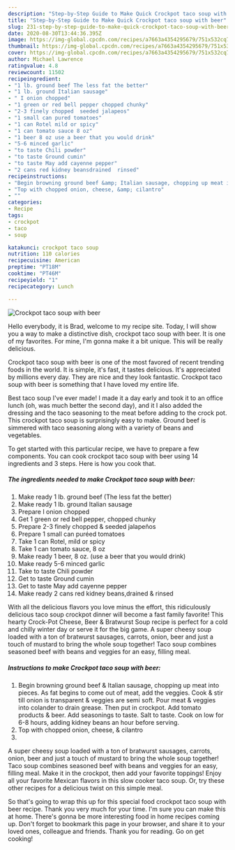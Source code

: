 ```yaml
---
description: "Step-by-Step Guide to Make Quick Crockpot taco soup with beer"
title: "Step-by-Step Guide to Make Quick Crockpot taco soup with beer"
slug: 231-step-by-step-guide-to-make-quick-crockpot-taco-soup-with-beer
date: 2020-08-30T13:44:36.395Z
image: https://img-global.cpcdn.com/recipes/a7663a4354295679/751x532cq70/crockpot-taco-soup-with-beer-recipe-main-photo.jpg
thumbnail: https://img-global.cpcdn.com/recipes/a7663a4354295679/751x532cq70/crockpot-taco-soup-with-beer-recipe-main-photo.jpg
cover: https://img-global.cpcdn.com/recipes/a7663a4354295679/751x532cq70/crockpot-taco-soup-with-beer-recipe-main-photo.jpg
author: Michael Lawrence
ratingvalue: 4.8
reviewcount: 11502
recipeingredient:
- "1 lb. ground beef The less fat the better"
- "1 lb. ground Italian sausage"
- " I onion chopped"
- "1 green or red bell pepper chopped chunky"
- "2-3 finely chopped  seeded jalapeos"
- "1 small can pured tomatoes"
- "1 can Rotel mild or spicy"
- "1 can tomato sauce 8 oz"
- "1 beer 8 oz use a beer that you would drink"
- "5-6 minced garlic"
- "to taste Chili powder"
- "to taste Ground cumin"
- "to taste May add cayenne pepper"
- "2 cans red kidney beansdrained  rinsed"
recipeinstructions:
- "Begin browning ground beef &amp; Italian sausage, chopping up meat into pieces. As fat begins to come out of meat, add the veggies. Cook &amp; stir till onion is transparent &amp; veggies are semi soft. Pour meat &amp; veggies into colander to drain grease. Then put in crockpot. Add tomato products &amp; beer. Add seasonings to taste. Salt to taste. Cook on low for 6-8 hours, adding kidney beans an hour before serving."
- "Top with chopped onion, cheese, &amp; cilantro"
- ""
categories:
- Recipe
tags:
- crockpot
- taco
- soup

katakunci: crockpot taco soup 
nutrition: 110 calories
recipecuisine: American
preptime: "PT18M"
cooktime: "PT46M"
recipeyield: "1"
recipecategory: Lunch

---
```



![Crockpot taco soup with beer](https://img-global.cpcdn.com/recipes/a7663a4354295679/751x532cq70/crockpot-taco-soup-with-beer-recipe-main-photo.jpg)

Hello everybody, it is Brad, welcome to my recipe site. Today, I will show you a way to make a distinctive dish, crockpot taco soup with beer. It is one of my favorites. For mine, I'm gonna make it a bit unique. This will be really delicious.

Crockpot taco soup with beer is one of the most favored of recent trending foods in the world. It is simple, it's fast, it tastes delicious. It's appreciated by millions every day. They are nice and they look fantastic. Crockpot taco soup with beer is something that I have loved my entire life.

Best taco soup I&#39;ve ever made! I made it a day early and took it to an office lunch (oh, was much better the second day), and it I also added the dressing and the taco seasoning to the meat before adding to the crock pot. This crockpot taco soup is surprisingly easy to make. Ground beef is simmered with taco seasoning along with a variety of beans and vegetables.


To get started with this particular recipe, we have to prepare a few components. You can cook crockpot taco soup with beer using 14 ingredients and 3 steps. Here is how you cook that.

<!--inarticleads1-->

##### The ingredients needed to make Crockpot taco soup with beer:

1. Make ready 1 lb. ground beef (The less fat the better)
1. Make ready 1 lb. ground Italian sausage
1. Prepare  I onion chopped
1. Get 1 green or red bell pepper, chopped chunky
1. Prepare 2-3 finely chopped &amp; seeded jalapeños
1. Prepare 1 small can puréed tomatoes
1. Take 1 can Rotel, mild or spicy
1. Take 1 can tomato sauce, 8 oz
1. Make ready 1 beer, 8 oz. (use a beer that you would drink)
1. Make ready 5-6 minced garlic
1. Take to taste Chili powder
1. Get to taste Ground cumin
1. Get to taste May add cayenne pepper
1. Make ready 2 cans red kidney beans,drained &amp; rinsed


With all the delicious flavors you love minus the effort, this ridiculously delicious taco soup crockpot dinner will become a fast family favorite! This hearty Crock-Pot Cheese, Beer &amp; Bratwurst Soup recipe is perfect for a cold and chilly winter day or serve it for the big game. A super cheesy soup loaded with a ton of bratwurst sausages, carrots, onion, beer and just a touch of mustard to bring the whole soup together! Taco soup combines seasoned beef with beans and veggies for an easy, filling meal. 

<!--inarticleads2-->

##### Instructions to make Crockpot taco soup with beer:

1. Begin browning ground beef &amp; Italian sausage, chopping up meat into pieces. As fat begins to come out of meat, add the veggies. Cook &amp; stir till onion is transparent &amp; veggies are semi soft. Pour meat &amp; veggies into colander to drain grease. Then put in crockpot. Add tomato products &amp; beer. Add seasonings to taste. Salt to taste. Cook on low for 6-8 hours, adding kidney beans an hour before serving.
1. Top with chopped onion, cheese, &amp; cilantro
1. 


A super cheesy soup loaded with a ton of bratwurst sausages, carrots, onion, beer and just a touch of mustard to bring the whole soup together! Taco soup combines seasoned beef with beans and veggies for an easy, filling meal. Make it in the crockpot, then add your favorite toppings! Enjoy all your favorite Mexican flavors in this slow cooker taco soup. Or, try these other recipes for a delicious twist on this simple meal. 

So that's going to wrap this up for this special food crockpot taco soup with beer recipe. Thank you very much for your time. I'm sure you can make this at home. There's gonna be more interesting food in home recipes coming up. Don't forget to bookmark this page in your browser, and share it to your loved ones, colleague and friends. Thank you for reading. Go on get cooking!
